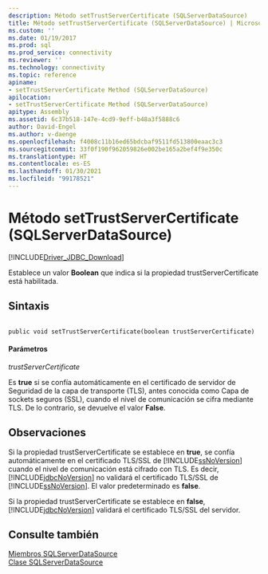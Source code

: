 ```yaml
---
description: Método setTrustServerCertificate (SQLServerDataSource)
title: Método setTrustServerCertificate (SQLServerDataSource) | Microsoft Docs
ms.custom: ''
ms.date: 01/19/2017
ms.prod: sql
ms.prod_service: connectivity
ms.reviewer: ''
ms.technology: connectivity
ms.topic: reference
apiname:
- setTrustServerCertificate Method (SQLServerDataSource)
apilocation:
- setTrustServerCertificate Method (SQLServerDataSource)
apitype: Assembly
ms.assetid: 6c37b518-147e-4cd9-9eff-b48a3f5888c6
author: David-Engel
ms.author: v-daenge
ms.openlocfilehash: f4008c11b16ed65bdcbaf9511fd513800eaac3c3
ms.sourcegitcommit: 33f0f190f962059826e002be165a2bef4f9e350c
ms.translationtype: HT
ms.contentlocale: es-ES
ms.lasthandoff: 01/30/2021
ms.locfileid: "99178521"
---
```

# <a name="settrustservercertificate-method-sqlserverdatasource"></a>Método setTrustServerCertificate (SQLServerDataSource)
[!INCLUDE[Driver_JDBC_Download](../../../includes/driver_jdbc_download.md)]

  Establece un valor **Boolean** que indica si la propiedad trustServerCertificate está habilitada.  
  
## <a name="syntax"></a>Sintaxis  
  
```  
  
public void setTrustServerCertificate(boolean trustServerCertificate)  
```  
  
#### <a name="parameters"></a>Parámetros  
 *trustServerCertificate*  
  
 Es **true** si se confía automáticamente en el certificado de servidor de Seguridad de la capa de transporte (TLS), antes conocida como Capa de sockets seguros (SSL), cuando el nivel de comunicación se cifra mediante TLS. De lo contrario, se devuelve el valor **False**.  
  
## <a name="remarks"></a>Observaciones  
 Si la propiedad trustServerCertificate se establece en **true**, se confía automáticamente en el certificado TLS/SSL de [!INCLUDE[ssNoVersion](../../../includes/ssnoversion-md.md)] cuando el nivel de comunicación está cifrado con TLS. Es decir, [!INCLUDE[jdbcNoVersion](../../../includes/jdbcnoversion_md.md)] no validará el certificado TLS/SSL de [!INCLUDE[ssNoVersion](../../../includes/ssnoversion-md.md)]. El valor predeterminado es **false**.  
  
 Si la propiedad trustServerCertificate se establece en **false**, [!INCLUDE[jdbcNoVersion](../../../includes/jdbcnoversion_md.md)] validará el certificado TLS/SSL del servidor.  
  
## <a name="see-also"></a>Consulte también  
 [Miembros SQLServerDataSource](../../../connect/jdbc/reference/sqlserverdatasource-members.md)   
 [Clase SQLServerDataSource](../../../connect/jdbc/reference/sqlserverdatasource-class.md)  
  
  
